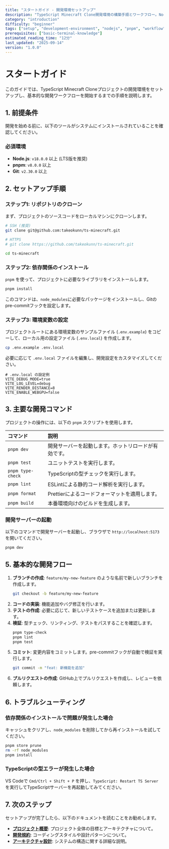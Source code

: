 ```yaml
---
title: "スタートガイド - 開発環境セットアップ"
description: "TypeScript Minecraft Clone開発環境の構築手順とワークフロー。Node.js、pnpmセットアップからコマンド実行まで完全ガイド。"
category: "introduction"
difficulty: "beginner"
tags: ["setup", "development-environment", "nodejs", "pnpm", "workflow"]
prerequisites: ["basic-terminal-knowledge"]
estimated_reading_time: "12分"
last_updated: "2025-09-14"
version: "1.0.0"
---
```


# スタートガイド

このガイドでは、TypeScript Minecraft Cloneプロジェクトの開発環境をセットアップし、基本的な開発ワークフローを開始するまでの手順を説明します。

## 1. 前提条件

開発を始める前に、以下のツールがシステムにインストールされていることを確認してください。

### 必須環境
- **Node.js**: `v18.0.0` 以上 (LTS版を推奨)
- **pnpm**: `v8.0.0` 以上
- **Git**: `v2.30.0` 以上

## 2. セットアップ手順

### ステップ1: リポジトリのクローン
まず、プロジェクトのソースコードをローカルマシンにクローンします。

```bash
# SSH (推奨)
git clone git@github.com:takeokunn/ts-minecraft.git

# HTTPS
# git clone https://github.com/takeokunn/ts-minecraft.git

cd ts-minecraft
```

### ステップ2: 依存関係のインストール
`pnpm` を使って、プロジェクトに必要なライブラリをインストールします。

```bash
pnpm install
```
このコマンドは、`node_modules`に必要なパッケージをインストールし、Gitのpre-commitフックを設定します。

### ステップ3: 環境変数の設定
プロジェクトルートにある環境変数のサンプルファイル (`.env.example`) をコピーして、ローカル用の設定ファイル (`.env.local`) を作成します。

```bash
cp .env.example .env.local
```
必要に応じて `.env.local` ファイルを編集し、開発設定をカスタマイズしてください。

```env
# .env.local の設定例
VITE_DEBUG_MODE=true
VITE_LOG_LEVEL=debug
VITE_RENDER_DISTANCE=8
VITE_ENABLE_WEBGPU=false
```

## 3. 主要な開発コマンド

プロジェクトの操作には、以下の `pnpm` スクリプトを使用します。

| コマンド | 説明 |
|:---|:---|
| `pnpm dev` | 開発サーバーを起動します。ホットリロードが有効です。 |
| `pnpm test` | ユニットテストを実行します。 |
| `pnpm type-check` | TypeScriptの型チェックを実行します。 |
| `pnpm lint` | ESLintによる静的コード解析を実行します。 |
| `pnpm format` | Prettierによるコードフォーマットを適用します。 |
| `pnpm build` | 本番環境向けのビルドを生成します。 |

### 開発サーバーの起動
以下のコマンドで開発サーバーを起動し、ブラウザで `http://localhost:5173` を開いてください。

```bash
pnpm dev
```

## 5. 基本的な開発フロー

1. **ブランチの作成**: `feature/my-new-feature` のような名前で新しいブランチを作成します。
   ```bash
   git checkout -b feature/my-new-feature
   ```
2. **コードの実装**: 機能追加やバグ修正を行います。
3. **テストの作成**: 必要に応じて、新しいテストケースを追加または更新します。
4. **検証**: 型チェック、リンティング、テストをパスすることを確認します。
   ```bash
   pnpm type-check
   pnpm lint
   pnpm test
   ```
5. **コミット**: 変更内容をコミットします。pre-commitフックが自動で検証を実行します。
   ```bash
   git commit -m "feat: 新機能を追加"
   ```
6. **プルリクエストの作成**: GitHub上でプルリクエストを作成し、レビューを依頼します。

## 6. トラブルシューティング

### 依存関係のインストールで問題が発生した場合
キャッシュをクリアし、`node_modules` を削除してから再インストールを試してください。

```bash
pnpm store prune
rm -rf node_modules
pnpm install
```

### TypeScriptの型エラーが発生した場合
VS Codeで `Cmd/Ctrl + Shift + P` を押し、`TypeScript: Restart TS Server` を実行してTypeScriptサーバーを再起動してみてください。

## 7. 次のステップ

セットアップが完了したら、以下のドキュメントを読むことをお勧めします。

- [**プロジェクト概要**](./00-project-overview.md): プロジェクト全体の目標とアーキテクチャについて。
- [**開発規約**](../03-guides/00-development-conventions.md): コーディングスタイルや設計パターンについて。
- [**アーキテクチャ設計**](../01-architecture/README.md): システムの構造に関する詳細な説明。
